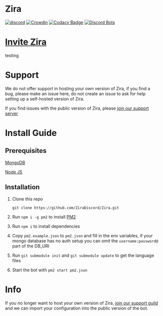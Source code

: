 # Zira

[![discord](https://discordapp.com/api/guilds/532372609476591626/widget.png?style=shield)](https://zira.ovh/support)
[![Crowdin](https://d322cqt584bo4o.cloudfront.net/zira/localized.svg)](https://translate.zira.ovh/project/zira)
[![Codacy Badge](https://api.codacy.com/project/badge/Grade/765b4d42b5b74bbc853a8d8da7b695e9)](https://www.codacy.com/app/Zira/Zira?utm_source=github.com&utm_medium=referral&utm_content=ZiraDiscord/Zira&utm_campaign=Badge_Grade)
[![Discord Bots](https://discordbots.org/api/widget/status/275813801792634880.svg)](https://discordbots.org/bot/275813801792634880)

# [Invite Zira](https://zira.ovh/invite)
testing

# Support

We do not offer support in hosting your own version of Zira, if you find a bug, please make an issue here, do not create an issue to ask for help setting up a self-hosted version of Zira.

If you find issues with the public version of Zira, please [join our support server](https://discord.gg/txeTgNr)

# Install Guide

## Prerequisites

[MongoDB](https://www.mongodb.com/)

[Node JS](https://nodejs.org)

## Installation

1. Clone this repo

   ```
   git clone https://github.com/ZiraDiscord/Zira.git
   ```

2. Run `npm i -g pm2` to install [PM2](http://pm2.keymetrics.io/)

3. Run `npm i` to install dependencies

4. Copy `pm2.example.json` to `pm2.json` and fill in the env variables, if your mongo database has no auth setup you can omit the `username:password@` part of the DB_URI

5. Run `git submodule init` and `git submodule update` to get the language files

6. Start the bot with `pm2 start pm2.json`

# Info

If you no longer want to host your own version of Zira, [join our support guild](https://discord.gg/txeTgNr) and we can import your configuration into the public version of the bot.
